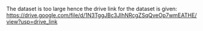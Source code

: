 The dataset is too large hence the drive link for the dataset is given:
https://drive.google.com/file/d/1N3TggJBc3JlhNRcgZSqQveOp7wmEATHE/view?usp=drive_link
